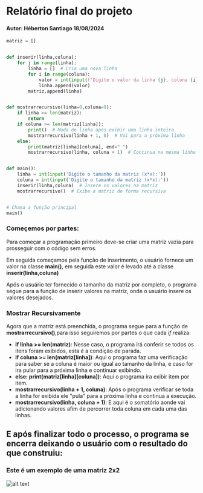 # Relatório final do projeto
#### Autor: Héberton Santiago 18/08/2024

~~~python
matriz = []


def inserir(linha,coluna):
    for j in range(linha):
        linha = []  # Cria uma nova linha
        for i in range(coluna):
            valor = int(input(f'Digite o valor da linha {j}, coluna {i}: '))
            linha.append(valor)
        matriz.append(linha)


def mostrarrecursivo(linha=0,coluna=0):
    if linha >= len(matriz):
        return
    if coluna >= len(matriz[linha]):
        print()  # Muda de linha após exibir uma linha inteira
        mostrarrecursivo(linha + 1, 0)  # Vai para a próxima linha
    else:
        print(matriz[linha][coluna], end=" ")
        mostrarrecursivo(linha, coluna + 1)  # Continua na mesma linha


def main():
    linha = int(input('Digite o tamanho da matriz (x*x):'))
    coluna = int(input('Digite o tamanho da matriz (x*x):'))
    inserir(linha,coluna)  # Insere os valores na matriz
    mostrarrecursivo()  # Exibe a matriz de forma recursiva


# Chama a função principal
main()

~~~~

### Começemos por partes:
Para começar a programação primeiro deve-se criar uma matriz vazia para prosseguir com o código sem erros.

Em seguida começamos pela função de inserimento, o usuário fornece um valor na classe **main()**, em seguida este valor é levado até a classe **inserir(linha,coluna)**

Após o usuário ter fornecido o tamanho da matriz por completo, o programa segue para a função de inserir valores na matriz, onde o usuário insere os valores desejados.

### Mostrar Recursivamente
Agora que a matriz está preenchida, o programa segue para a função de **mostrarrecursivo()**,para isso seguiremos por partes o que cada *if* realiza:
- **if linha >= len(matriz)**: Nesse caso, o programa irá conferir se todos os itens foram exibidos, esta é a condição de parada.
- **if coluna >= len(matriz[linha])**: Aqui o programa faz uma verificação para saber se a coluna é maior ou igual ao tamanho da linha, e caso for ira pular para a próxima linha e continuar exibindo.
- **else: print(matriz[linha][coluna])**: Aqui o programa ira exibir item por item.
- **mostrarrecursivo(linha + 1, coluna)**: Após o programa verificar se toda a linha for exibida ele "pula" para a próxima linha e continua a execução.
- **mostrarrecursivo(linha, coluna + 1)**: E aqui é o somatório aonde vai adicionando valores afim de percorrer toda coluna em cada uma das linhas.
## E após finalizar todo o processo, o programa se encerra deixando o usuário com o resultado do que construiu:
### Este é um exemplo de uma matriz 2x2
![alt text](image-2.png)


